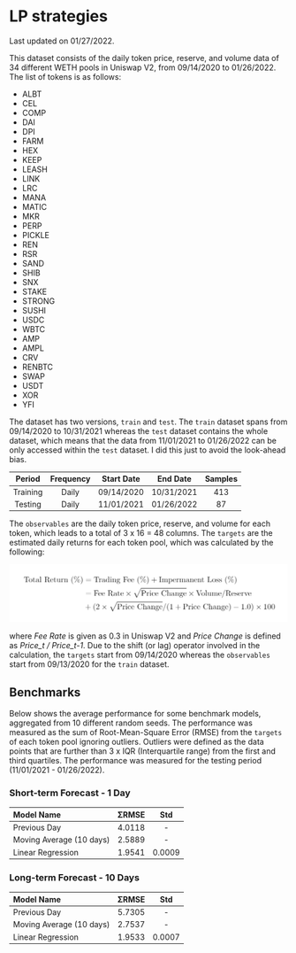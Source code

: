 # LP strategies

Last updated on 01/27/2022.

This dataset consists of the daily token price, reserve, and volume data of 34 different WETH pools in Uniswap V2, from 09/14/2020 to 01/26/2022.
The list of tokens is as follows:

- ALBT
- CEL
- COMP
- DAI
- DPI
- FARM
- HEX
- KEEP
- LEASH
- LINK
- LRC
- MANA
- MATIC
- MKR
- PERP
- PICKLE
- REN
- RSR
- SAND
- SHIB
- SNX
- STAKE
- STRONG
- SUSHI
- USDC
- WBTC
- AMP
- AMPL
- CRV
- RENBTC
- SWAP
- USDT
- XOR
- YFI

The dataset has two versions, `train` and `test`.
The `train` dataset spans from 09/14/2020 to 10/31/2021 whereas the `test` dataset contains the whole dataset, which means that the data from 11/01/2021 to 01/26/2022 can be only accessed within the `test` dataset.
I did this just to avoid the look-ahead bias.

Period | Frequency | Start Date | End Date | Samples
:--:|:--:|:--:|:--:|:--:
Training | Daily | 09/14/2020 | 10/31/2021 | 413
Testing | Daily | 11/01/2021 | 01/26/2022 | 87


The `observables` are the daily token price, reserve, and volume for each token, which leads to a total of 3 x 16 = 48 columns.
The `targets` are the estimated daily returns for each token pool, which was calculated by the following:

![formula](./formula.png)

where *Fee Rate* is given as 0.3 in Uniswap V2 and *Price Change* is defined as *Price_t / Price_t-1*.
Due to the shift (or lag) operator involved in the calculation, the `targets` start from 09/14/2020 whereas the `observables` start from 09/13/2020 for the `train` dataset.


## Benchmarks

Below shows the average performance for some benchmark models, aggregated from 10 different random seeds.
The performance was measured as the sum of Root-Mean-Square Error (RMSE) from the `targets` of each token pool ignoring outliers.
Outliers were defined as the data points that are further than 3 x IQR (Interquartile range) from the first and third quartiles.
The performance was measured for the testing period (11/01/2021 - 01/26/2022).


### Short-term Forecast - 1 Day

Model Name | ΣRMSE | Std
:--|:--:|:--:
Previous Day | 4.0118 | -
Moving Average (10 days) | 2.5889 | -
Linear Regression | 1.9541 | 0.0009


### Long-term Forecast - 10 Days

Model Name | ΣRMSE | Std
:--|:--:|:--:
Previous Day | 5.7305 | -
Moving Average (10 days) | 2.7537 | -
Linear Regression | 1.9533 | 0.0007
